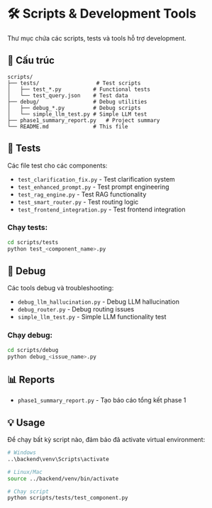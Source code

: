 # 🛠️ Scripts & Development Tools

Thư mục chứa các scripts, tests và tools hỗ trợ development.

## 📂 Cấu trúc

```
scripts/
├── tests/                  # Test scripts
│   ├── test_*.py          # Functional tests
│   └── test_query.json    # Test data
├── debug/                 # Debug utilities
│   ├── debug_*.py         # Debug scripts
│   └── simple_llm_test.py # Simple LLM test
├── phase1_summary_report.py   # Project summary
└── README.md              # This file
```

## 🧪 Tests

Các file test cho các components:

- `test_clarification_fix.py` - Test clarification system
- `test_enhanced_prompt.py` - Test prompt engineering
- `test_rag_engine.py` - Test RAG functionality
- `test_smart_router.py` - Test routing logic
- `test_frontend_integration.py` - Test frontend integration

### Chạy tests:

```bash
cd scripts/tests
python test_<component_name>.py
```

## 🐛 Debug

Các tools debug và troubleshooting:

- `debug_llm_hallucination.py` - Debug LLM hallucination
- `debug_router.py` - Debug routing issues
- `simple_llm_test.py` - Simple LLM functionality test

### Chạy debug:

```bash
cd scripts/debug
python debug_<issue_name>.py
```

## 📊 Reports

- `phase1_summary_report.py` - Tạo báo cáo tổng kết phase 1

## 💡 Usage

Để chạy bất kỳ script nào, đảm bảo đã activate virtual environment:

```bash
# Windows
..\backend\venv\Scripts\activate

# Linux/Mac
source ../backend/venv/bin/activate

# Chạy script
python scripts/tests/test_component.py
```
